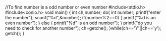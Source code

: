 //To find number is a odd number or even number
#include<stdio.h>
#include<conio.h>
void main()
{
int ch,number;
do{
int number;
printf("enter the number");
scanf("%d",&number);
if(number%2==0)
{
printf("%d is an even number");
}
else
{
printf("%d" is an odd number");
}
printf("do you need to check for another number");
ch=getche();
}while(ch=='Y'||ch=='y');
getch();
}

